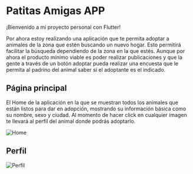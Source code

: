 # Patitas Amigas APP

¡Bienvenido a mi proyecto personal con Flutter!

Por ahora estoy realizando una aplicación que te permita adoptar a animales de la zona que estén buscando un nuevo hogar. Esto permitirá facilitar la búsqueda dependiendo de la zona en la que estés. Aunque por ahora el producto mínimo viable es poder realizar publicaciones y que la gente a través de un botón adoptar pueda realizar una encuesta que le permita al padrino del animal saber si el adoptante es el indicado.

## Página principal

El Home de la aplicación en la que se muestran todos los animales que están listos para dar en adopción, mostrando su información básica como su nombre, sexo y ciudad. 
Al momento de hacer click en cualquier imagen te llevará al perfil del animal donde podrás adoptarlo.

![Home](https://i.imgur.com/vIZXFZl.jpg)

## Perfil

![Perfil](https://i.imgur.com/QajYoTL.jpg)
